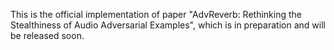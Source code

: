 This is the official implementation of paper "AdvReverb: Rethinking the Stealthiness of Audio Adversarial Examples", which is in preparation and will be released soon.
